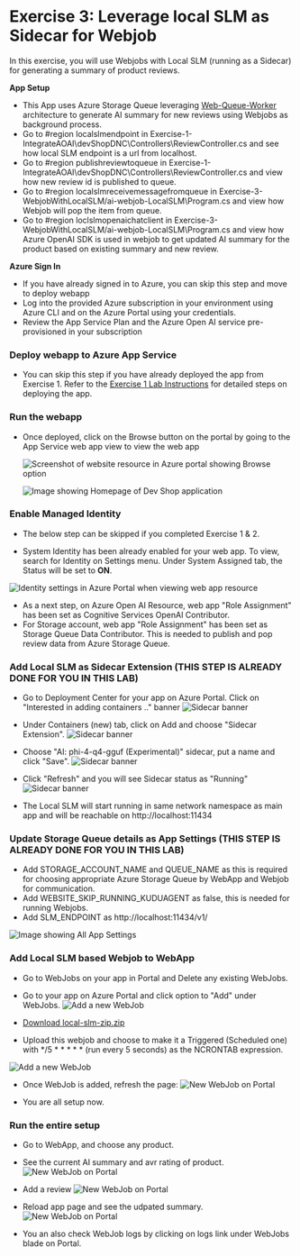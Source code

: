 # Exercise 3: Leverage local SLM as Sidecar for Webjob 
In this exercise, you will use Webjobs with Local SLM (running as a Sidecar) for generating a summary of product reviews.

**App Setup**
- This App uses Azure Storage Queue leveraging [Web-Queue-Worker](https://learn.microsoft.com/en-us/azure/architecture/guide/architecture-styles/web-queue-worker) architecture to generate AI summary for new reviews using Webjobs as background process.
- Go to #region localslmendpoint in Exercise-1-IntegrateAOAI\devShopDNC\Controllers\ReviewController.cs and see how local SLM endpoint is a url from localhost.
- Go to #region publishreviewtoqueue in Exercise-1-IntegrateAOAI\devShopDNC\Controllers\ReviewController.cs and view how new review id is published to queue.
- Go to #region localslmreceivemessagefromqueue in Exercise-3-WebjobWithLocalSLM/ai-webjob-LocalSLM\Program.cs and view how Webjob will pop the item from queue.
- Go to #region loclslmopenaichatclient in Exercise-3-WebjobWithLocalSLM/ai-webjob-LocalSLM\Program.cs and view how Azure OpenAI SDK is used in webjob to get updated AI summary for the product based on existing summary and new review.

**Azure Sign In**
- If you have already signed in to Azure, you can skip this step and move to deploy webapp
- Log into the provided Azure subscription in your environment using Azure CLI and on the Azure Portal using your credentials.
- Review the App Service Plan and the Azure Open AI service pre-provisioned in your subscription

### Deploy webapp to Azure App Service
- You can skip this step if you have already deployed the app from Exercise 1. Refer to the [Exercise 1 Lab Instructions](../Exercise-1.md#deploy-webapp-to-azure-app-service) for detailed steps on deploying the app.
  
### Run the webapp
- Once deployed, click on the Browse button on the portal by going to the App Service web app view to view the web app

  ![Screenshot of website resource in Azure portal showing Browse option](./images/LAB347-ex1-browse-web.png)

  ![Image showing Homepage of Dev Shop application](./images/LAB347-ex1-webui.png)

### Enable Managed Identity

- The below step can be skipped if you completed Exercise 1 & 2.

- System Identity has been already enabled for your web app. To view, search for Identity on Settings menu. Under System Assigned tab, the Status will be set to **ON**. 

 ![Identity settings in Azure Portal when viewing web app resource](./images/Exercise-1-SMI.png)

- As a next step, on Azure Open AI Resource, web app "Role Assignment" has been set as Cognitive Services OpenAI Contributor.
- For Storage account, web app "Role Assignment" has been set as Storage Queue Data Contributor. This is needed to publish and pop review data from Azure Storage Queue.

### Add Local SLM as Sidecar Extension (THIS STEP IS ALREADY DONE FOR YOU IN THIS LAB)
- Go to Deployment Center for your app on Azure Portal. Click on "Interested in adding containers .." banner
 ![Sidecar banner](./images/LAB347-ex3-bannersidecar.png)

 - Under Containers (new) tab, click on Add and choose "Sidecar Extension".
 ![Sidecar banner](./images/LAB347-ex3-sidecarextension.png)

  - Choose "AI: phi-4-q4-gguf (Experimental)" sidecar, put a name and click "Save".
 ![Sidecar banner](./images/LAB347-ex3-phi4.png)

 - Click "Refresh" and you will see Sidecar status as "Running"
  ![Sidecar banner](./images/LAB347-ex3-phi4sidecar.png)

- The Local SLM will start running in same network namespace as main app and will be reachable on http://localhost:11434


### Update Storage Queue details as App Settings (THIS STEP IS ALREADY DONE FOR YOU IN THIS LAB)
- Add STORAGE_ACCOUNT_NAME and QUEUE_NAME as this is required for choosing appropriate Azure Storage Queue by WebApp and Webjob for communication.
- Add WEBSITE_SKIP_RUNNING_KUDUAGENT as false, this is needed for running Webjobs.
- Add SLM_ENDPOINT as http://localhost:11434/v1/

 ![Image showing All App Settings](./images/LAB347-ex3-appsettings.png)

### Add Local SLM based Webjob to WebApp 
- Go to WebJobs on your app in Portal and Delete any existing WebJobs.
- Go to your app on Azure Portal and click option to "Add" under WebJobs.
 ![Add a new WebJob](./images/LAB347-ex3-webjob.png)

- [Download local-slm-zip.zip](../Exercise-3-WebjobWithLocalSLM/ai-webjob-LocalSLM/local-slm-zip.zip)

- Upload this webjob and choose to make it a Triggered (Scheduled one) with */5 * * * * * (run every 5 seconds) as the NCRONTAB expression.

 ![Add a new WebJob](./images/LAB347-ex3-webjoblocalslm.png)

 - Once WebJob is added, refresh the page:
 ![New WebJob on Portal](./images/LAB347-ex3-localslmwebjobadded.png)

 - You are all setup now.

### Run the entire setup

- Go to WebApp, and choose any product.
- See the current AI summary and avr rating of product.
  ![New WebJob on Portal](./images/LAB347-ex2-currentaisummary.png)

 - Add a review
  ![New WebJob on Portal](./images/LAB347-ex2-addnegativereview.png)

- Reload app page and see the udpated summary.
 ![New WebJob on Portal](./images/LAB347-ex2-updatedreview.png)

 - You an also check WebJob logs by clicking on logs link under WebJobs blade on Portal.